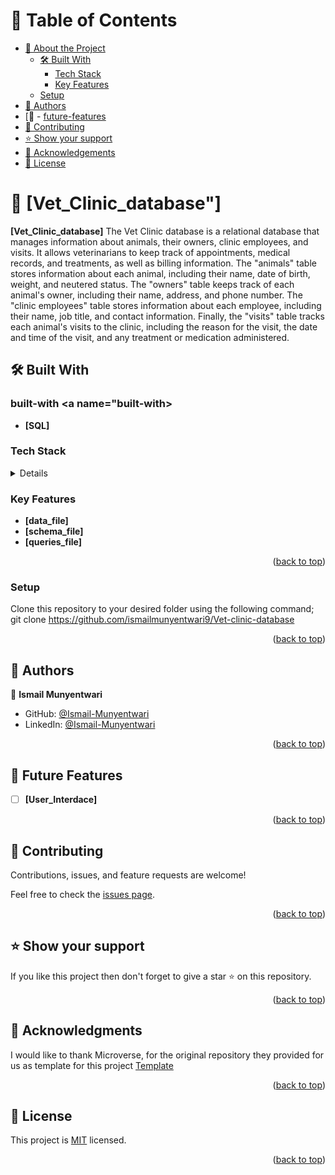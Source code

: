# 📗 Table of Contents

- [📖 About the Project](#Vet_Clinic_database)
  - [🛠 Built With](#built-with)
    - [Tech Stack](#tech-stack)
    - [Key Features](#key-features)
  - [Setup](#setup)
- [👥 Authors](#Isma)
- [🔭 - [future-features](#User_Interdace)
- [🤝 Contributing](#contributing)
- [⭐️ Show your support](#support)
- [🙏 Acknowledgements](#microverse)
- [📝 License](#license)

<!-- PROJECT DESCRIPTION -->

# 📖 [Vet_Clinic_database"] <a name="Vet_Clinic_database"></a>

**[Vet_Clinic_database]** The Vet Clinic database is a relational database that manages information about animals, their owners, clinic employees, and visits. It allows veterinarians to keep track of appointments, medical records, and treatments, as well as billing information. The "animals" table stores information about each animal, including their name, date of birth, weight, and neutered status. The "owners" table keeps track of each animal's owner, including their name, address, and phone number. The "clinic employees" table stores information about each employee, including their name, job title, and contact information. Finally, the "visits" table tracks each animal's visits to the clinic, including the reason for the visit, the date and time of the visit, and any treatment or medication administered.

## 🛠 Built With <a name="SQL"></a>
### built-with <a name="built-with></a>
- **[SQL]**
### Tech Stack <a name="SQL"></a>

<details>
  <ul>
    <li><a href="https://developer.mozilla.org/en-US/docs/Web/SQL">SQL</a></li>
  </ul>
</details>

<!-- Features -->

### Key Features <a name="key-features"></a>

- **[data_file]**
- **[schema_file]**
- **[queries_file]**

<p align="right">(<a href="#readme-top">back to top</a>)</p>

### Setup

Clone this repository to your desired folder using the following command; git clone https://github.com/ismailmunyentwari9/Vet-clinic-database

<p align="right">(<a href="#readme-top">back to top</a>)</p>

<!-- AUTHORS -->

## 👥 Authors <a name="authors"></a>

👤 **Ismail Munyentwari**

- GitHub: [@Ismail-Munyentwari](https://github.com/ismailmunyentwari9)
- LinkedIn: [@Ismail-Munyentwari](https://www.linkedin.com/in/munyentwari-ismail-754718191/)

<p align="right">(<a href="#readme-top">back to top</a>)</p>

<!-- FUTURE FEATURES -->

## 🔭 Future Features <a name="future-features"></a>

- [ ] **[User_Interdace]**

<p align="right">(<a href="#readme-top">back to top</a>)</p>

<!-- CONTRIBUTING -->

## 🤝 Contributing <a name="contributing"></a>

Contributions, issues, and feature requests are welcome!

Feel free to check the [issues page](https://github.com/ismailmunyentwari9/Vet-clinic-database/issues).

<p align="right">(<a href="#readme-top">back to top</a>)</p>

<!-- SUPPORT -->

## ⭐️ Show your support <a name="support"></a>

If you like this project then don't forget to give a star ⭐ on this repository.

<p align="right">(<a href="#readme-top">back to top</a>)</p>

<!-- ACKNOWLEDGEMENTS -->

## 🙏 Acknowledgments <a name="acknowledgements"></a>

I would like to thank Microverse, for the original repository they provided for us as template for this project [Template](https://github.com/microverseinc/curriculum-template-databases)

<p align="right">(<a href="#readme-top">back to top</a>)</p>

<!-- LICENSE -->

## 📝 License <a name="license"></a>

This project is [MIT](LICENSE.md) licensed.

<p align="right">(<a href="#readme-top">back to top</a>)</p>

